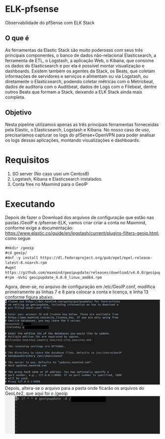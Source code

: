 # ELK-pfsense
Observabilidade do pfSense com ELK Stack

## O que é
As ferramentas da Elastic Stack são muito poderosas com seus três principais componentes, o banco de dados não-relacional Elasticsearch, a ferramenta de ETL, o Logstash, a aplicação Web, o Kibana, que consome os dados do Elasticsearch e por ela é possível montar visualização e dashboards. Existem também os agentes da Stack, os Beats, que coletam informações de servidores e serviços e alimentam ou via Logstash, ou diretamente o Elasticsearch, podendo coletar métricas com o Metricbeat, dados de auditoria com o Auditbeat, dados de Logs com o Filebeat, dentre outros Beats que formam a Stack, deixando a ELK Stack ainda mais completa.

## Objetivo
Nesta pipeline utilizamos apenas as três principais ferramentas forneceidas pela Elastic, o Elasticsearch, Logstash e Kibana. No nosso caso de uso, precisariamos capturar os logs do pfSense+OpenVPN para poder analisar os logs dessas aplicações, montando visualizações e dashboards. 

# Requisitos
1. SO server (No caso usei um Centos8)
2. Logstash, Kibana e Elasticsearch instalados.
3. Conta free no Maxmind para o GeoIP

# Executando
Depois de fazer o Download dos arquivos de configuração que estão nas pastas /GeoIP e /pfsense-ELK, vamos criar criar a conta no Maxmind, conforme exige a documentação: https://www.elastic.co/guide/en/logstash/current/plugins-filters-geoip.html, como segue
```
#mkdir /geoip
#cd geoip/
#dnf -y install https://dl.fedoraproject.org/pub/epel/epel-release-latest-8.noarch.rpm 
#wget https://github.com/maxmind/geoipupdate/releases/download/v4.0.0/geoipupdate_4.0.0_linux_amd64.rpm 
#rpm -Uvhi geoipupdate_4.0.0_linux_amd64.rpm
```
Agora, deve-se, no arquivo de configuração em /etc/GeoIP.conf, modifica primeiramente as linhas 7 e 8 para colocar a conta e licença, e linha 13 conforme figura abaixo. 
![geoip](./geoip.png)
Depois, altera-se o arquivo para a pasta onde ficarão os arquivos do GeoLite2, que aqui foi o /geoip 
![geoipupdate](./geoipupdate.png)
